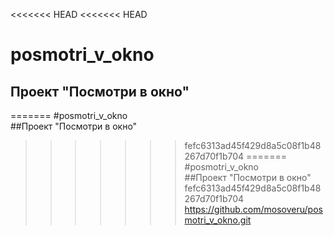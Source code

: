 <<<<<<< HEAD
<<<<<<< HEAD
# posmotri_v_okno  
## Проект "Посмотри в окно"  
=======
#posmotri_v_okno  
##Проект "Посмотри в окно"  
>>>>>>> fefc6313ad45f429d8a5c08f1b48267d70f1b704
=======
#posmotri_v_okno  
##Проект "Посмотри в окно"  
>>>>>>> fefc6313ad45f429d8a5c08f1b48267d70f1b704
https://github.com/mosoveru/posmotri_v_okno.git